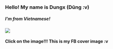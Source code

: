 <h3>Hello! My name is Dungx (Dũng :v)</h3>
<h5>I'm from Vietnamese!</h5>
<a href="https://www.facebook.com/imdungx2993/"><img src="https://user-images.githubusercontent.com/81961420/224526580-dc1af737-9875-4af0-bf3d-05cc0b795c9e.jpeg"></a>

<h4>Click on the image!!! This is my FB cover image :v</h4>





